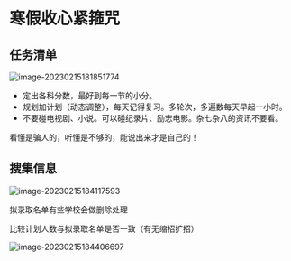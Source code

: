 # 寒假收心紧箍咒

## 任务清单

![image-20230215181851774](https://img.zimei.fun/202302151818887.png)

- 定出各科分数，最好到每一节的小分。
- 规划加计划（动态调整），每天记得复习。多轮次，多遍数每天早起一小时。
- 不要碰电视剧、小说。可以碰纪录片、励志电影。杂七杂八的资讯不要看。

看懂是骗人的，听懂是不够的，能说出来才是自己的！

## 搜集信息

![image-20230215184117593](https://img.zimei.fun/202302151841689.png)

拟录取名单有些学校会做删除处理

比较计划人数与拟录取名单是否一致（有无缩招扩招）

![image-20230215184406697](https://img.zimei.fun/202302151844769.png)